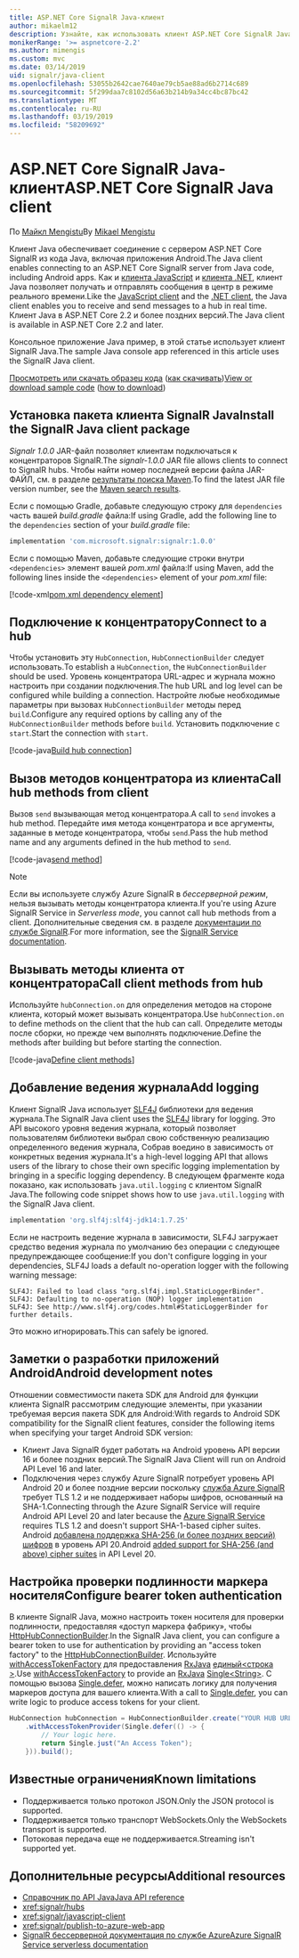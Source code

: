 ```yaml
---
title: ASP.NET Core SignalR Java-клиент
author: mikaelm12
description: Узнайте, как использовать клиент ASP.NET Core SignalR Java.
monikerRange: '>= aspnetcore-2.2'
ms.author: mimengis
ms.custom: mvc
ms.date: 03/14/2019
uid: signalr/java-client
ms.openlocfilehash: 53055b2642cae7640ae79cb5ae88ad6b2714c689
ms.sourcegitcommit: 5f299daa7c8102d56a63b214b9a34cc4bc87bc42
ms.translationtype: MT
ms.contentlocale: ru-RU
ms.lasthandoff: 03/19/2019
ms.locfileid: "58209692"
---
```

# <a name="aspnet-core-signalr-java-client"></a><span data-ttu-id="84873-103">ASP.NET Core SignalR Java-клиент</span><span class="sxs-lookup"><span data-stu-id="84873-103">ASP.NET Core SignalR Java client</span></span>

<span data-ttu-id="84873-104">По [Майкл Mengistu](https://twitter.com/MikaelM_12)</span><span class="sxs-lookup"><span data-stu-id="84873-104">By [Mikael Mengistu](https://twitter.com/MikaelM_12)</span></span>

<span data-ttu-id="84873-105">Клиент Java обеспечивает соединение с сервером ASP.NET Core SignalR из кода Java, включая приложения Android.</span><span class="sxs-lookup"><span data-stu-id="84873-105">The Java client enables connecting to an ASP.NET Core SignalR server from Java code, including Android apps.</span></span> <span data-ttu-id="84873-106">Как и [клиента JavaScript](xref:signalr/javascript-client) и [клиента .NET](xref:signalr/dotnet-client), клиент Java позволяет получать и отправлять сообщения в центр в режиме реального времени.</span><span class="sxs-lookup"><span data-stu-id="84873-106">Like the [JavaScript client](xref:signalr/javascript-client) and the [.NET client](xref:signalr/dotnet-client), the Java client enables you to receive and send messages to a hub in real time.</span></span> <span data-ttu-id="84873-107">Клиент Java в ASP.NET Core 2.2 и более поздних версий.</span><span class="sxs-lookup"><span data-stu-id="84873-107">The Java client is available in ASP.NET Core 2.2 and later.</span></span>

<span data-ttu-id="84873-108">Консольное приложение Java пример, в этой статье использует клиент SignalR Java.</span><span class="sxs-lookup"><span data-stu-id="84873-108">The sample Java console app referenced in this article uses the SignalR Java client.</span></span>

<span data-ttu-id="84873-109">[Просмотреть или скачать образец кода](https://github.com/aspnet/Docs/tree/master/aspnetcore/signalr/java-client/sample) ([как скачивать](xref:index#how-to-download-a-sample))</span><span class="sxs-lookup"><span data-stu-id="84873-109">[View or download sample code](https://github.com/aspnet/Docs/tree/master/aspnetcore/signalr/java-client/sample) ([how to download](xref:index#how-to-download-a-sample))</span></span>

## <a name="install-the-signalr-java-client-package"></a><span data-ttu-id="84873-110">Установка пакета клиента SignalR Java</span><span class="sxs-lookup"><span data-stu-id="84873-110">Install the SignalR Java client package</span></span>

<span data-ttu-id="84873-111">*Signalr 1.0.0* JAR-файл позволяет клиентам подключаться к концентраторов SignalR.</span><span class="sxs-lookup"><span data-stu-id="84873-111">The *signalr-1.0.0* JAR file allows clients to connect to SignalR hubs.</span></span> <span data-ttu-id="84873-112">Чтобы найти номер последней версии файла JAR-ФАЙЛ, см. в разделе [результаты поиска Maven](https://search.maven.org/search?q=g:com.microsoft.signalr%20AND%20a:signalr).</span><span class="sxs-lookup"><span data-stu-id="84873-112">To find the latest JAR file version number, see the [Maven search results](https://search.maven.org/search?q=g:com.microsoft.signalr%20AND%20a:signalr).</span></span>

<span data-ttu-id="84873-113">Если с помощью Gradle, добавьте следующую строку для `dependencies` часть вашей *build.gradle* файла:</span><span class="sxs-lookup"><span data-stu-id="84873-113">If using Gradle, add the following line to the `dependencies` section of your *build.gradle* file:</span></span>

```gradle
implementation 'com.microsoft.signalr:signalr:1.0.0'
```

<span data-ttu-id="84873-114">Если с помощью Maven, добавьте следующие строки внутри `<dependencies>` элемент вашей *pom.xml* файла:</span><span class="sxs-lookup"><span data-stu-id="84873-114">If using Maven, add the following lines inside the `<dependencies>` element of your *pom.xml* file:</span></span>

[!code-xml[pom.xml dependency element](java-client/sample/pom.xml?name=snippet_dependencyElement)]

## <a name="connect-to-a-hub"></a><span data-ttu-id="84873-115">Подключение к концентратору</span><span class="sxs-lookup"><span data-stu-id="84873-115">Connect to a hub</span></span>

<span data-ttu-id="84873-116">Чтобы установить эту `HubConnection`, `HubConnectionBuilder` следует использовать.</span><span class="sxs-lookup"><span data-stu-id="84873-116">To establish a `HubConnection`, the `HubConnectionBuilder` should be used.</span></span> <span data-ttu-id="84873-117">Уровень концентратора URL-адрес и журнала можно настроить при создании подключения.</span><span class="sxs-lookup"><span data-stu-id="84873-117">The hub URL and log level can be configured while building a connection.</span></span> <span data-ttu-id="84873-118">Настройте любые необходимые параметры при вызовах `HubConnectionBuilder` методы перед `build`.</span><span class="sxs-lookup"><span data-stu-id="84873-118">Configure any required options by calling any of the `HubConnectionBuilder` methods before `build`.</span></span> <span data-ttu-id="84873-119">Установить подключение с `start`.</span><span class="sxs-lookup"><span data-stu-id="84873-119">Start the connection with `start`.</span></span>

[!code-java[Build hub connection](java-client/sample/src/main/java/Chat.java?range=16-17)]

## <a name="call-hub-methods-from-client"></a><span data-ttu-id="84873-120">Вызов методов концентратора из клиента</span><span class="sxs-lookup"><span data-stu-id="84873-120">Call hub methods from client</span></span>

<span data-ttu-id="84873-121">Вызов `send` вызывающая метод концентратора.</span><span class="sxs-lookup"><span data-stu-id="84873-121">A call to `send` invokes a hub method.</span></span> <span data-ttu-id="84873-122">Передайте имя метода концентратора и все аргументы, заданные в методе концентратора, чтобы `send`.</span><span class="sxs-lookup"><span data-stu-id="84873-122">Pass the hub method name and any arguments defined in the hub method to `send`.</span></span>

[!code-java[send method](java-client/sample/src/main/java/Chat.java?range=28)]

> [!NOTE]
> <span data-ttu-id="84873-123">Если вы используете службу Azure SignalR в *бессерверной режим*, нельзя вызывать методы концентратора клиента.</span><span class="sxs-lookup"><span data-stu-id="84873-123">If you're using Azure SignalR Service in *Serverless mode*, you cannot call hub methods from a client.</span></span> <span data-ttu-id="84873-124">Дополнительные сведения см. в разделе [документации по службе SignalR](/azure/azure-signalr/signalr-concept-serverless-development-config).</span><span class="sxs-lookup"><span data-stu-id="84873-124">For more information, see the [SignalR Service documentation](/azure/azure-signalr/signalr-concept-serverless-development-config).</span></span>

## <a name="call-client-methods-from-hub"></a><span data-ttu-id="84873-125">Вызывать методы клиента от концентратора</span><span class="sxs-lookup"><span data-stu-id="84873-125">Call client methods from hub</span></span>

<span data-ttu-id="84873-126">Используйте `hubConnection.on` для определения методов на стороне клиента, который может вызывать концентратора.</span><span class="sxs-lookup"><span data-stu-id="84873-126">Use `hubConnection.on` to define methods on the client that the hub can call.</span></span> <span data-ttu-id="84873-127">Определите методы после сборки, но прежде чем выполнять подключение.</span><span class="sxs-lookup"><span data-stu-id="84873-127">Define the methods after building but before starting the connection.</span></span>

[!code-java[Define client methods](java-client/sample/src/main/java/Chat.java?range=19-21)]

## <a name="add-logging"></a><span data-ttu-id="84873-128">Добавление ведения журнала</span><span class="sxs-lookup"><span data-stu-id="84873-128">Add logging</span></span>

<span data-ttu-id="84873-129">Клиент SignalR Java использует [SLF4J](https://www.slf4j.org/) библиотеки для ведения журнала.</span><span class="sxs-lookup"><span data-stu-id="84873-129">The SignalR Java client uses the [SLF4J](https://www.slf4j.org/) library for logging.</span></span> <span data-ttu-id="84873-130">Это API высокого уровня ведения журнала, который позволяет пользователям библиотеки выбрал свою собственную реализацию определенного ведения журнала, Собрав воедино в зависимость от конкретных ведения журнала.</span><span class="sxs-lookup"><span data-stu-id="84873-130">It's a high-level logging API that allows users of the library to chose their own specific logging implementation by bringing in a specific logging dependency.</span></span> <span data-ttu-id="84873-131">В следующем фрагменте кода показано, как использовать `java.util.logging` с клиентом SignalR Java.</span><span class="sxs-lookup"><span data-stu-id="84873-131">The following code snippet shows how to use `java.util.logging` with the SignalR Java client.</span></span>

```gradle
implementation 'org.slf4j:slf4j-jdk14:1.7.25'
```

<span data-ttu-id="84873-132">Если не настроить ведение журнала в зависимости, SLF4J загружает средство ведения журнала по умолчанию без операции с следующее предупреждающее сообщение:</span><span class="sxs-lookup"><span data-stu-id="84873-132">If you don't configure logging in your dependencies, SLF4J loads a default no-operation logger with the following warning message:</span></span>

```
SLF4J: Failed to load class "org.slf4j.impl.StaticLoggerBinder".
SLF4J: Defaulting to no-operation (NOP) logger implementation
SLF4J: See http://www.slf4j.org/codes.html#StaticLoggerBinder for further details.
```

<span data-ttu-id="84873-133">Это можно игнорировать.</span><span class="sxs-lookup"><span data-stu-id="84873-133">This can safely be ignored.</span></span>

## <a name="android-development-notes"></a><span data-ttu-id="84873-134">Заметки о разработки приложений Android</span><span class="sxs-lookup"><span data-stu-id="84873-134">Android development notes</span></span>

<span data-ttu-id="84873-135">Отношении совместимости пакета SDK для Android для функции клиента SignalR рассмотрим следующие элементы, при указании требуемая версия пакета SDK для Android:</span><span class="sxs-lookup"><span data-stu-id="84873-135">With regards to Android SDK compatibility for the SignalR client features, consider the following items when specifying your target Android SDK version:</span></span>

* <span data-ttu-id="84873-136">Клиент Java SignalR будет работать на Android уровень API версии 16 и более поздних версий.</span><span class="sxs-lookup"><span data-stu-id="84873-136">The SignalR Java Client will run on Android API Level 16 and later.</span></span>
* <span data-ttu-id="84873-137">Подключения через службу Azure SignalR потребует уровень API Android 20 и более поздние версии поскольку [служба Azure SignalR](/azure/azure-signalr/signalr-overview) требует TLS 1.2 и не поддерживает наборы шифров, основанный на SHA-1.</span><span class="sxs-lookup"><span data-stu-id="84873-137">Connecting through the Azure SignalR Service will require Android API Level 20 and later because the [Azure SignalR Service](/azure/azure-signalr/signalr-overview) requires TLS 1.2 and doesn't support SHA-1-based cipher suites.</span></span> <span data-ttu-id="84873-138">Android [добавлена поддержка SHA-256 (и более поздних версий) шифров](https://developer.android.com/reference/javax/net/ssl/SSLSocket) в уровень API 20.</span><span class="sxs-lookup"><span data-stu-id="84873-138">Android [added support for SHA-256 (and above) cipher suites](https://developer.android.com/reference/javax/net/ssl/SSLSocket) in API Level 20.</span></span>

## <a name="configure-bearer-token-authentication"></a><span data-ttu-id="84873-139">Настройка проверки подлинности маркера носителя</span><span class="sxs-lookup"><span data-stu-id="84873-139">Configure bearer token authentication</span></span>

<span data-ttu-id="84873-140">В клиенте SignalR Java, можно настроить токен носителя для проверки подлинности, предоставляя «доступ маркера фабрику», чтобы [HttpHubConnectionBuilder](/java/api/com.microsoft.signalr._http_hub_connection_builder?view=aspnet-signalr-java).</span><span class="sxs-lookup"><span data-stu-id="84873-140">In the SignalR Java client, you can configure a bearer token to use for authentication by providing an "access token factory" to the [HttpHubConnectionBuilder](/java/api/com.microsoft.signalr._http_hub_connection_builder?view=aspnet-signalr-java).</span></span> <span data-ttu-id="84873-141">Используйте [withAccessTokenFactory](/java/api/com.microsoft.signalr._http_hub_connection_builder.withaccesstokenprovider?view=aspnet-signalr-java#com_microsoft_signalr__http_hub_connection_builder_withAccessTokenProvider_Single_String__) для предоставления [RxJava](https://github.com/ReactiveX/RxJava) [единый\<строка >](http://reactivex.io/documentation/single.html).</span><span class="sxs-lookup"><span data-stu-id="84873-141">Use [withAccessTokenFactory](/java/api/com.microsoft.signalr._http_hub_connection_builder.withaccesstokenprovider?view=aspnet-signalr-java#com_microsoft_signalr__http_hub_connection_builder_withAccessTokenProvider_Single_String__) to provide an [RxJava](https://github.com/ReactiveX/RxJava) [Single\<String>](http://reactivex.io/documentation/single.html).</span></span> <span data-ttu-id="84873-142">С помощью вызова [Single.defer](http://reactivex.io/RxJava/javadoc/io/reactivex/Single.html#defer-java.util.concurrent.Callable-), можно написать логику для получения маркеров доступа для вашего клиента.</span><span class="sxs-lookup"><span data-stu-id="84873-142">With a call to [Single.defer](http://reactivex.io/RxJava/javadoc/io/reactivex/Single.html#defer-java.util.concurrent.Callable-), you can write logic to produce access tokens for your client.</span></span>

```java
HubConnection hubConnection = HubConnectionBuilder.create("YOUR HUB URL HERE")
    .withAccessTokenProvider(Single.defer(() -> {
        // Your logic here.
        return Single.just("An Access Token");
    })).build();
```

## <a name="known-limitations"></a><span data-ttu-id="84873-143">Известные ограничения</span><span class="sxs-lookup"><span data-stu-id="84873-143">Known limitations</span></span>

* <span data-ttu-id="84873-144">Поддерживается только протокол JSON.</span><span class="sxs-lookup"><span data-stu-id="84873-144">Only the JSON protocol is supported.</span></span>
* <span data-ttu-id="84873-145">Поддерживается только транспорт WebSockets.</span><span class="sxs-lookup"><span data-stu-id="84873-145">Only the WebSockets transport is supported.</span></span>
* <span data-ttu-id="84873-146">Потоковая передача еще не поддерживается.</span><span class="sxs-lookup"><span data-stu-id="84873-146">Streaming isn't supported yet.</span></span>

## <a name="additional-resources"></a><span data-ttu-id="84873-147">Дополнительные ресурсы</span><span class="sxs-lookup"><span data-stu-id="84873-147">Additional resources</span></span>

* [<span data-ttu-id="84873-148">Справочник по API Java</span><span class="sxs-lookup"><span data-stu-id="84873-148">Java API reference</span></span>](/java/api/com.microsoft.signalr?view=aspnet-signalr-java)
* <xref:signalr/hubs>
* <xref:signalr/javascript-client>
* <xref:signalr/publish-to-azure-web-app>
* [<span data-ttu-id="84873-149">SignalR бессерверной документация по службе Azure</span><span class="sxs-lookup"><span data-stu-id="84873-149">Azure SignalR Service serverless documentation</span></span>](/azure/azure-signalr/signalr-concept-serverless-development-config)
